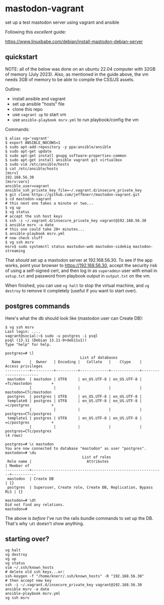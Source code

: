 # mastodon-vagrant
set up a test mastodon server using vagrant and ansible

Following this *excellent* guide:

https://www.linuxbabe.com/debian/install-mastodon-debian-server

## quickstart

NOTE: all of the below was done on an ubuntu 22.04 computer with 32GB
of memory (July 2023). Also, as mentioned in the guide above, the vm
needs 3GB of memory to be able to compile the CSS/JS assets.

Outline:
- install ansible and vagrant
- set up ansible "hosts" file
- clone this repo
- use `vagrant up` to start vm
- use `ansible-playbook msrv.yml` to run playbook/config the vm

Commands:
```
$ alias vg='vagrant'
$ export ANSIBLE_NOCOWS=1
$ sudo apt-add-repository -y ppa:ansible/ansible
$ sudo apt-get update
$ sudo apt-get install gnupg software-properties-common 
$ sudo apt-get install ansible vagrant git virtualbox
$ sudo vim /etc/ansible/hosts
$ cat /etc/ansible/hosts
[msrv]
192.168.56.30
[msrv:vars]
ansible_user=vagrant
ansible_ssh_private_key_file=~/.vagrant.d/insecure_private_key
$ git clone https://github.com/jeffknerr/mastodon-vagrant.git
$ cd mastodon-vagrant
# this next one takes a minute or two...
$ vg up
$ vg status
# accept the ssh host keys
$ ssh -i ~/.vagrant.d/insecure_private_key vagrant@192.168.56.30
$ ansible msrv -a date
# this one could take 20+ minutes...
$ ansible-playbook msrv.yml
# now check stuff
$ vg ssh msrv
msrv$ sudo systemctl status mastodon-web mastodon-sidekiq mastodon-streaming
```

That *should* set up a mastodon server at 192.168.56.30.
To see if the app works, point your browser to
https://192.168.56.30, 
accept the security risk of using a self-signed cert,
and then
log in as `superadmin` user with email in `setup.txt` and 
password from playbook output in `output.txt` on the vm.

When finished, you can use `vg halt` to stop the virtual machine,
and `vg destroy` to remove it completely (useful if you want to
start over).


## postgres commands

Here's what the db should look like (mastodon user can Create DB):

```
$ vg ssh msrv
Last login: ....
vagrant@social:~$ sudo -u postgres -i psql
psql (13.11 (Debian 13.11-0+deb11u1))
Type "help" for help.

postgres=# \l
                                  List of databases
   Name    |  Owner   | Encoding |   Collate   |    Ctype    |   Access privileges
-----------+----------+----------+-------------+-------------+-----------------------
 mastodon  | mastodon | UTF8     | en_US.UTF-8 | en_US.UTF-8 | =Tc/mastodon         +
           |          |          |             |             | mastodon=CTc/mastodon
 postgres  | postgres | UTF8     | en_US.UTF-8 | en_US.UTF-8 |
 template0 | postgres | UTF8     | en_US.UTF-8 | en_US.UTF-8 | =c/postgres          +
           |          |          |             |             | postgres=CTc/postgres
 template1 | postgres | UTF8     | en_US.UTF-8 | en_US.UTF-8 | =c/postgres          +
           |          |          |             |             | postgres=CTc/postgres
(4 rows)

postgres=# \c mastodon
You are now connected to database "mastodon" as user "postgres".
mastodon=# \du
                                   List of roles
 Role name |                         Attributes                         | Member of
-----------+------------------------------------------------------------+-----------
 mastodon  | Create DB                                                  | {}
 postgres  | Superuser, Create role, Create DB, Replication, Bypass RLS | {}

mastodon=# \dt
Did not find any relations.
mastodon=#
```

The above is *before* I've run the rails bundle commands to set 
up the DB. That's why `\dt` doesn't show anything.


## starting over?


```
vg halt
vg destroy
vg up
vg status
vim ~/.ssh/known_hosts
# delete old ssh keys...or:
ssh-keygen -f "/home/knerr/.ssh/known_hosts" -R "192.168.56.30"
# then accept new key
ssh -i ~/.vagrant.d/insecure_private_key vagrant@192.168.56.30
ansible msrv -a date
ansible-playbook msrv.yml
vg ssh msrv
```

